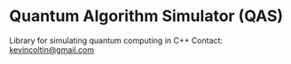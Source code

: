 Quantum Algorithm Simulator (QAS)
=================================

Library for simulating quantum computing in C++
Contact: kevincoltin@gmail.com

